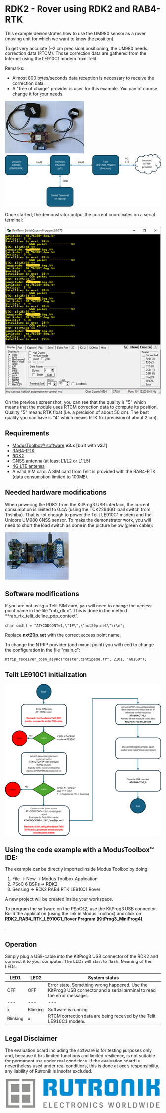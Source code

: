 # RDK2 - Rover using RDK2 and RAB4-RTK

This example demonstrates how to use the UM980 sensor as a rover (moving unit for which we want to know the position).

To get very accurate (~2 cm precision) positioning, the UM980 needs correction data (RTCM). Those correction data are gathered from the Internet using the LE910C1 modem from Telit.

Remarks: 
- Almost 800 bytes/seconds data reception is necessary to receive the correction data.
- A "free of charge" provider is used for this example. You can of course change it for your needs.

<img src="pictures/rdk2_rab4_rtk_antennas.jpg" style="zoom:25%;" />
<img src="pictures/overview.png" style="zoom:50%;" />

Once started, the demonstrator output the current coordinates on a serial terminal:

<img src="pictures/serial_terminal_output.png" style="zoom:100%;" />

On the previous screenshot, you can see that the quality is "5" which means that the module uses RTCM correction data to compute its position. Quality "5" means RTK float (i.e. a precision of about 50 cm). The best quality you can have is "4" which means RTK fix (precision of about 2 cm).

## Requirements

- [ModusToolbox® software](https://www.infineon.com/cms/en/design-support/tools/sdk/modustoolbox-software/) **v3.x** [built with **v3.1**]
- [RAB4-RTK](https://www.rutronik24.com/product/rutronik/rab4rtk/21856667.html)
- [RDK2](https://www.rutronik24.fr/produit/rutronik/rdk2/16440182.html)
- [GNSS antenna (at least L1/L2 or L1/L5)](https://www.2j-antennas.com/antennas/single-external-antennas/2j7c01mc2f-high-precision-gps-glonass-sbas-rtk-l1-l2-dome-magnetic-mount-antenna/381)
- [4G LTE antenna](https://www.2j-antennas.com/antennas/combination-external-antennas/2j6924ma-phoenix-cellular-4g-lte-3g-2g-mimo-ip67-ip69-magnetic-mount-antenna/486)
- A valid SIM card. A SIM card from Telit is provided with the RAB4-RTK (data consumption limited to 100MB).


## Needed hardware modifications

When powering the RDK2 from the KitProg3 USB interface, the current consumption is limited to 0.4A (using the TCK22946G load switch from Toshiba). That is not enough to power the Telit LE910C1 modem and the Unicore UM980 GNSS sensor. To make the demonstrator work, you will need to short the load switch as done in the picture below (green cable):

<img src="pictures/rdk2_load_switch_short.jpg" style="zoom:20%;" />

## Software modifications

If you are not using a Telit SIM card, you will need to change the access point name in the file "rab_rtk.c". This is done in the method **rab_rtk_telit_define_pdp_context".

    char cmd[] = "AT+CGDCONT=1,\"IP\",\"nxt20p.net\"\r\n";

Replace **nxt20p.net** with the correct access point name.


To change the NTRIP provider (and mount point) you will need to change the configuration in the file "main.c":

    ntrip_receiver_open_async("caster.centipede.fr", 2101, "GUIGO");

## Telit LE910C1 initialization

<img src="pictures/telit_software_flow.png" style="zoom:50%;" />


## Using the code example with a ModusToolbox™ IDE:

The example can be directly imported inside Modus Toolbox by doing:
1) File -> New -> Modus Toolbox Application
2) PSoC 6 BSPs -> RDK2
3) Sensing -> RDK2 RAB4 RTK LE910C1 Rover

A new project will be created inside your workspace.

To program the software on the PSoC62, use the KitProg3 USB connector. Build the application (using the link in Modus Toolbox) and click on **RDK2_RAB4_RTK_LE910C1_Rover Program (KitProg3_MiniProg4)**.

<img src="pictures/rdk2_program.png" style="zoom:15%;" />

## Operation

Simply plug a USB-cable into the KitProg3 USB connector of the RDK2 and connect it to your computer. The LEDs will start to flash. Meaning of the LEDs:

LED1 | LED2 | System status 
--- | --- | ---
OFF | OFF | Error state. Something wrong happened. Use the KitProg3 USB connector and a serial terminal to read the error messages.
--- | --- | ---
x | Blinking | Software is running
Blinking | x | RTCM correction data are being received by the Telit LE910C1 modem.

## Legal Disclaimer

The evaluation board including the software is for testing purposes only and, because it has limited functions and limited resilience, is not suitable for permanent use under real conditions. If the evaluation board is nevertheless used under real conditions, this is done at one’s responsibility; any liability of Rutronik is insofar excluded. 

<img src="pictures/rutronik.png" style="zoom:50%;" />



